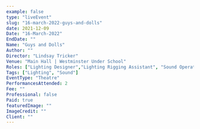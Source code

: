 ```yaml
---
example: false
type: "liveEvent"
slug: "16-march-2022-guys-and-dolls"
date: 2021-12-09
Date: "16-March-2022"
EndDate: ""
Name: "Guys and Dolls"
Author: ""
Director: "Lindsay Tricker"
Venue: "Main Hall | Westminster Under School"
Roles: ["Lighting Designer","Lighting Rigging Assistant", "Sound Operator"]
Tags: ["Lighting", "Sound"]
EventType: "Theatre"
PerformancesAttended: 2
Fee: ""
Professional: false
Paid: true
featuredImage: ""
ImageCredit: ""
Client: ""
---
```

